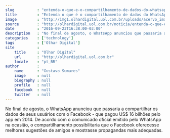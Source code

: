```yaml
---
slug          : "entenda-o-que-e-o-compartilhamento-de-dados-do-whatsapp-com-o-facebook"
title         : "Entenda o que é o compartilhamento de dados do WhatsApp com o Facebook"
image         : "http://img1.olhardigital.uol.com.br/uploads/acervo_imagens/2016/08/20160829120302_660_420.jpg"
source        : "http://olhardigital.uol.com.br/noticia/entenda-o-que-e-o-compartilhamento-de-dados-do-whatsapp-com-o-facebook/62464"
date          : "2016-09-23T16:38:00-03:00"
description   : "No final de agosto, o WhatsApp anunciou que passaria a compartilhar os dados de seus usuários com o Facebook - que pagou US$ 16 bilhões pelo app em 2014. De acordo com o comunicado oficial emitido pelo WhatsApp na ocasião, o compartilhamento possibilitaria que o Facebook oferecesse melhores sugestões de amigos e mostrasse propagandas mais adequadas."
categories    : ['technology']
tags          : ['Olhar Digital']
site          :
    title     : "Olhar Digital"
    url       : "http://olhardigital.uol.com.br"
    locale    : "pt_BR"
author        :
    name      : "Gustavo Sumares"
    image     : null
    biography : null
    profile   : null
    facebook  : null
    twitter   : null
---
```


No final de agosto, o WhatsApp anunciou que passaria a compartilhar os dados de seus usuários com o Facebook - que pagou US$ 16 bilhões pelo app em 2014. De acordo com o comunicado oficial emitido pelo WhatsApp na ocasião, o compartilhamento possibilitaria que o Facebook oferecesse melhores sugestões de amigos e mostrasse propagandas mais adequadas.
